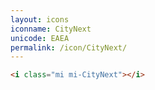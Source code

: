 ```yaml
---
layout: icons
iconname: CityNext
unicode: EAEA
permalink: /icon/CityNext/
---
```


``` html
<i class="mi mi-CityNext"></i>
```
